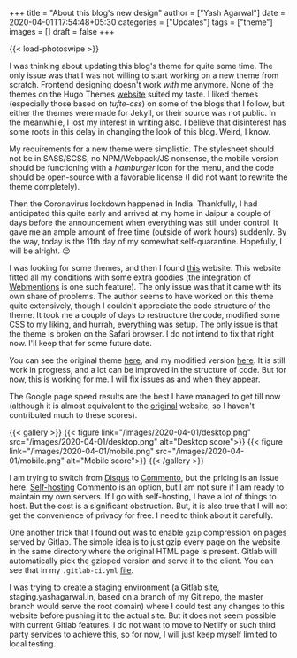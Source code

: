 +++
title = "About this blog's new design"
author = ["Yash Agarwal"]
date = 2020-04-01T17:54:48+05:30
categories = ["Updates"]
tags = ["theme"]
images = []
draft = false
+++

{{< load-photoswipe >}}

I was thinking about updating this blog's theme for quite some time. The only issue was that I was not willing to start working on a new theme from scratch. Frontend designing doesn't work *with* me anymore. None of the themes on the Hugo Themes [website](https://themes.gohugo.io/) suited my taste. I liked themes (especially those based on *tufte-css*) on some of the blogs that I follow, but either the themes were made for Jekyll, or their source was not public. In the meanwhile, I lost my interest in writing also. I believe that disinterest has some roots in this delay in changing the look of this blog. Weird, I know.

My requirements for a new theme were simplistic. The stylesheet should not be in SASS/SCSS, no NPM/Webpack/JS nonsense, the mobile version should be functioning with a *hamburger* icon for the menu, and the code should be open-source with a favorable license
 (I did not want to rewrite the theme completely).

Then the Coronavirus lockdown happened in India. Thankfully, I had anticipated this quite early and arrived at my home in Jaipur a couple of days before the announcement when everything was still under control. It gave me an ample amount of free time (outside of work hours) suddenly. By the way, today is the 11th day of my somewhat self-quarantine. Hopefully, I will be alright. :relieved:

I was looking for some themes, and then I found [this](https://scripter.co/) website. This website fitted all my conditions with some extra goodies (the integration of [Webmentions](https://www.w3.org/TR/webmention/) is one such feature). The only issue was that it came with its own share of problems. The author seems to have worked on this theme quite extensively, though I couldn't appreciate the code structure of the theme. It took me a couple of days to restructure the code, modified some CSS to my liking, and hurrah, everything was setup. The only issue is that the theme is broken on the Safari browser. I do not intend to fix that right now. I'll keep that for some future date.

You can see the original theme [here](https://gitlab.com/kaushalmodi/hugo-theme-refined), and my modified version [here](https://github.com/yashhere/refined-mod). It is still work in progress, and a lot can be improved in the structure of code. But for now, this is working for me. I will fix issues as and when they appear.


The Google page speed results are the best I have managed to get till now (although it is almost equivalent to the [original](https://scripter.co/) website, so I haven't contributed much to these scores).

{{< gallery >}}
  {{< figure link="/images/2020-04-01/desktop.png" src="/images/2020-04-01/desktop.png" alt="Desktop score">}}
  {{< figure link="/images/2020-04-01/mobile.png" src="/images/2020-04-01/mobile.png" alt="Mobile score">}}
{{< /gallery >}}

I am trying to switch from [Disqus](https://disqus.com/) to [Commento](https://commento.io/), but the pricing is an issue here. [Self-hosting](https://gitlab.com/commento/commento/) Commento is an option, but I am not sure if I am ready to maintain my own servers. If I go with self-hosting, I have a lot of things to host. But the cost is a significant obstruction. But, it is also true that I will not get the convenience of privacy for free. I need to think about it carefully.

One another trick that I found out was to enable `gzip` compression on pages served by Gitlab. The simple idea is to just gzip every page on the website in the same directory where the original HTML page is present. Gitlab will automatically pick the gzipped version and serve it to the client. You can see that in my `.gitlab-ci.yml` [file](https://gitlab.com/yashhere/yashhere.gitlab.io/-/blob/source/.gitlab-ci.yml#L21).

I was trying to create a staging environment (a Gitlab site, staging.yashagarwal.in, based on a branch of my Git repo, the master branch would serve the root domain) where I could test any changes to this website before pushing it to the actual site. But it does not seem possible with current Gitlab features. I do not want to move to Netlify or such third party services to achieve this, so for now, I will just keep myself limited to local testing.
